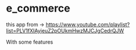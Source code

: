 # e_commerce


this app from -> https://www.youtube.com/playlist?list=PLV1fXIAyjeuZ2pOUkmHwzMJCJgCedrQJW

With some features
